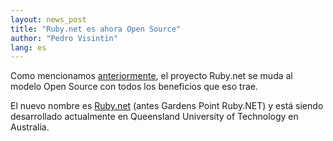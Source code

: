 ```yaml
---
layout: news_post
title: "Ruby.net es ahora Open Source"
author: "Pedro Visintin"
lang: es
---
```


Como mencionamos [anteriormente][1], el proyecto Ruby.net se muda al
modelo Open Source con todos los beneficios que eso trae.

El nuevo nombre es [Ruby.net][2] (antes Gardens Point Ruby.NET) y está
siendo desarrollado actualmente en Queensland University of Technology
en Australia.



[1]: /es/news/2007/06/05/nuevo-beta-ruby-net-con-soporte-interop/ 
[2]: http://plas2003.fit.qut.edu.au/Ruby.NET/ 

